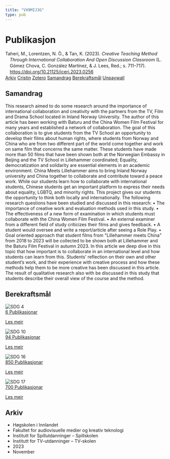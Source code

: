 ```yaml
---
title: "VX9MIJ3G"
type: pub
---
```

<h1>Publikasjon</h1>
<article id="csl-bib-container-VX9MIJ3G" class="csl-bib-container">
  <div class="csl-bib-body" style="line-height: 1.35; padding-left: 1em; text-indent:-1em;">
  <div class="csl-entry">Taheri, M., Lorentzen, N. &#xD6;., &amp; Tan, K. (2023). <i>Creative Teaching Method Through International Collaboration And Open Discussion Classroom</i> (L. G&#xF3;mez Chova, C. Gonz&#xE1;lez Mart&#xED;nez, &amp; J. Lees, Red.; s. 711&#x2013;717). <a href="https://doi.org/10.21125/iceri.2023.0256">https://doi.org/10.21125/iceri.2023.0256</a></div>
</div>
  <div class="csl-bib-buttons">
    <a href="#taxonomy-article-VX9MIJ3G" class="csl-bib-button">Arkiv</a>
    <a href="https://app.cristin.no/results/show.jsf?id=2206941" alt="Cristin URL" class="csl-bib-button">Cristin</a>
    <a href="http://zotero.org/groups/5402882/items/VX9MIJ3G" alt="Zotero URL" class="csl-bib-button">Zotero</a>
    <a href="#abstract-article-VX9MIJ3G" class="csl-bib-button">Samandrag</a>
    <a href="#sdg-article-VX9MIJ3G" class="csl-bib-button">Berekraftsmål</a>
    <a href="https://doi.org/10.21125/iceri.2023.0256" class="csl-bib-button">Unpaywall</a>
  </div>
  <div id="csl-bib-meta-container-VX9MIJ3G"></div>
</article>
<div id="csl-bib-meta-VX9MIJ3G" class="csl-bib-meta">
  <article id="abstract-article-VX9MIJ3G" class="abstract-article">
    <h1>Samandrag</h1>
    This research aimed to do some research around the importance of international collaboration and creativity with the partners from the TV, Film and Drama School located in Inland Norway University. The author of this article has been working with Baturu and the China Women Film Festival for many years and established a network of collaboration. The goal of this collaboration is to give students from the TV School an opportunity to develop their films about human rights, where students from Norway and China who are from two different part of the world come together and work on same film that concerns the same matter. These students have made more than 50 films that have been shown both at the Norwegian Embassy in Beijing and the TV School in Lillehammer coordinated; Equality, democratization and solidarity are essential elements in an academic environment. China Meets Lillehammer aims to bring Inland Norway university and China together to collaborate and contribute toward a peace work. While our students learn how to collaborate with international students, Chinese students get an important platform to express their needs about equality, LGBTQ, and minority rights. This project gives our students the opportunity to think both locally and internationally. The following research questions have been studied and discussed in this research: • The importance of creative work and evaluation methods used in this study. • The effectiveness of a new form of examination in which students must collaborate with the China Women Film Festival. • An external examiner from a different field of study criticizes their films and gives feedback. • A student would oversee and write a report/article after seeing a Role Play. • Goal oriented approach that student films from "Lillehammer meets China" from 2018 to 2023 will be collected to be shown both at Lillehammer and the Baturu Film Festival in autumn 2023. In this article we deep dive in this topic that how important is to collaborate in an international level and how students can learn from this. Students’ reflection on their own and other student’s work, and their experience with creative process and how these methods help them to be more creative has been discussed in this article. The result of qualitative research also with be discussed in this study that students describe their overall view of the course and the method.
  </article>
  <article id="sdg-article-VX9MIJ3G" class="sdg-article">
    <h1>Berekraftsmål</h1>
    <div class="sdg-container"><div id="sdg4" class="sdg"> <img src="{{< params subfolder >}}images/sdg/sdg04_no.png" class="image" alt="SDG 4"> <div class="sdg-overlay"> <a href="{{< params subfolder >}}no/archive/?sdg=4#archive" class="sdg-publication-count"><span>6</span> Publikasjonar</a> <p><a href="NA" class="sdg-read-more">Les meir</a></p> </div> </div> <div id="sdg10" class="sdg"> <img src="{{< params subfolder >}}images/sdg/sdg10_no.png" class="image" alt="SDG 10"> <div class="sdg-overlay"> <a href="{{< params subfolder >}}no/archive/?sdg=10#archive" class="sdg-publication-count"><span>94</span> Publikasjonar</a> <p><a href="NA" class="sdg-read-more">Les meir</a></p> </div> </div> <div id="sdg16" class="sdg"> <img src="{{< params subfolder >}}images/sdg/sdg16_no.png" class="image" alt="SDG 16"> <div class="sdg-overlay"> <a href="{{< params subfolder >}}no/archive/?sdg=16#archive" class="sdg-publication-count"><span>850</span> Publikasjonar</a> <p><a href="NA" class="sdg-read-more">Les meir</a></p> </div> </div> <div id="sdg17" class="sdg"> <img src="{{< params subfolder >}}images/sdg/sdg17_no.png" class="image" alt="SDG 17"> <div class="sdg-overlay"> <a href="{{< params subfolder >}}no/archive/?sdg=17#archive" class="sdg-publication-count"><span>700</span> Publikasjonar</a> <p><a href="NA" class="sdg-read-more">Les meir</a></p> </div> </div></div>
  </article>
  <article id="taxonomy-article-VX9MIJ3G" class="taxonomy-article">
    <h1>Arkiv</h1>
    <ul>
      <li>Høgskolen i Innlandet</li>
      <li>Fakultet for audiovisuelle medier og kreativ teknologi</li>
      <li>Institutt for Spillutdanninger – Spillskolen</li>
      <li>Institutt for TV-utdanninger – TV-skolen</li>
      <li>2023</li>
      <li>November</li>
    </ul>
  </article>
</div>
